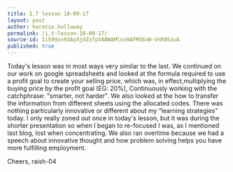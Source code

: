 ```yaml
---
title: I.T lesson 18-09-17
layout: post
author: horatio.holloway
permalink: /i.t-lesson-18-09-17/
source-id: 1i599zx93AyXjdZsfpVA0WAMlsv0AFMS6xW-VnR8SzuA
published: true
---
```

Today's lesson was in most ways very similar to the last. We continued on our work on google spreadsheets and looked at the formula required to use a profit goal to create your selling price, which was, in effect,multiplying the buying price by the profit goal (EG: 20%), Continuously working with the catchphrase: "smarter, not harder". We also looked at the how to transfer the information from different sheets using the allocated codes. There was nothing particularly innovative or different about my “learning strategies” today. I only really zoned out once in today's lesson, but it was during the shorter presentation so when I began to re-focused I was, as I mentioned last blog, lost when concentrating. We also ran overtime because we had a speech about innovative thought and how problem solving helps you have more fulfilling employment.

Cheers, raish-04

